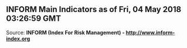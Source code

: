 ## INFORM Main Indicators as of Fri, 04 May 2018 03:26:59 GMT

Source: **INFORM (Index For Risk Management) - http://www.inform-index.org**